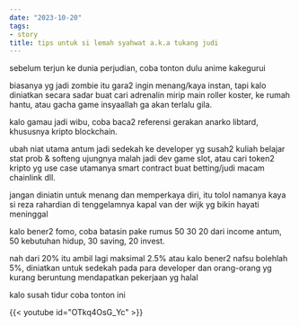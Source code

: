 ```yaml
---
date: "2023-10-20"
tags:
- story
title: tips untuk si lemah syahwat a.k.a tukang judi
---
```


sebelum terjun ke dunia perjudian, coba tonton dulu anime kakegurui

biasanya yg jadi zombie itu gara2 ingin menang/kaya instan, tapi kalo diniatkan secara sadar buat cari adrenalin mirip main roller koster, ke rumah hantu, atau gacha game insyaallah ga akan terlalu gila. 

kalo gamau jadi wibu, coba baca2 referensi gerakan anarko libtard, khususnya kripto blockchain. 

ubah niat utama antum jadi sedekah ke developer yg susah2 kuliah belajar stat prob & softeng ujungnya malah jadi dev game slot, atau cari token2 kripto yg use case utamanya smart contract buat betting/judi macam chainlink dll. 

jangan diniatin untuk menang dan memperkaya diri, itu tolol namanya kaya si reza rahardian di tenggelamnya kapal van der wijk yg bikin hayati meninggal

kalo bener2 fomo, coba batasin pake rumus 50 30 20 dari income antum, 50 kebutuhan hidup, 30 saving, 20 invest. 

nah dari 20% itu ambil lagi maksimal 2.5% atau kalo bener2 nafsu bolehlah 5%, diniatkan untuk sedekah pada para developer dan orang-orang yg kurang beruntung mendapatkan pekerjaan yg halal

kalo susah tidur coba tonton ini

{{< youtube id="OTkq4OsG_Yc" >}}
